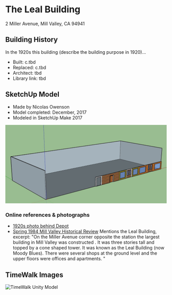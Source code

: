 # The Leal Building
2 Miller Avenue, Mill Valley, CA 94941

## Building History

In the 1920s this building (describe the building purpose in 1920)...

- Built: c.tbd
- Replaced: c.tbd
- Architect: tbd
- Library link: tbd


## SketchUp Model

- Made by Nicolas Owenson
- Model completed: December, 2017
- Modeled in SketchUp Make 2017

![SketchUp Make 2017 model screenshot](https://github.com/TimeWalkOrg/building-mill-valley-ca-keystone-building/blob/master/keystone-building-1920.jpg)

### Online references & photographs
* [1920s photo behind Depot](https://archive.org/details/cmlpl_000226)
* [Spring 1984 Mill Valley Historical Review](http://www.millvalleylibrary.net/historyroom/collections/archive/files/mvhs1984spring-reduce_910d348bce.pdf) Mentions the Leal Building, excerpt: "On the Miller Avenue corner opposite the station the largest building in Mill Valley was constructed . It was three stories tall and topped by a cone shaped tower. It was known as the Leal Building (now Moody Blues). There were several shops at the ground level and the upper floors were offices and apartments. "

## TimeWalk Images
![TimeWalk Unity Model](tbd)
